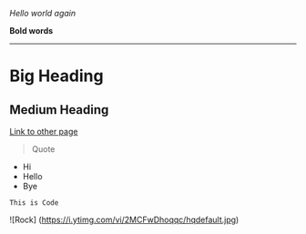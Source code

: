 *Hello world again*

**Bold words**

---
# Big Heading
## Medium Heading

[Link to other page](https://github.com/w2llS/cse15l-lab-reports/edit/main/index.md)


> Quote

* Hi
* Hello
* Bye

```
This is Code
```

![Rock] (https://i.ytimg.com/vi/2MCFwDhoqqc/hqdefault.jpg)

